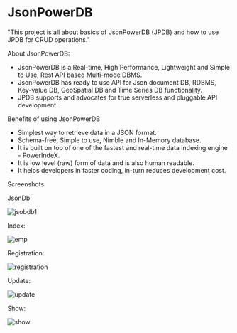 # JsonPowerDB


"This project is all about basics of JsonPowerDB (JPDB) and how to use JPDB for CRUD operations."

About JsonPowerDB:

  *  JsonPowerDB is a Real-time, High Performance, Lightweight and Simple to Use, Rest API based Multi-mode DBMS. 
  *  JsonPowerDB has ready to use API for Json document DB, RDBMS, Key-value DB, GeoSpatial DB and Time Series DB functionality. 
  *  JPDB supports and advocates for true serverless and pluggable API development.

Benefits of using JsonPowerDB

 * Simplest way to retrieve data in a JSON format.
 * Schema-free, Simple to use, Nimble and In-Memory database.
 * It is built on top of one of the fastest and real-time data indexing engine - PowerIndeX.
 * It is low level (raw) form of data and is also human readable.
 * It helps developers in faster coding, in-turn reduces development cost.

Screenshots:

JsonDb:

![jsobdb1](https://user-images.githubusercontent.com/48131026/109433612-46876380-7a37-11eb-9914-16dc36f62f02.PNG)

Index:

![emp](https://user-images.githubusercontent.com/48131026/109433809-50f62d00-7a38-11eb-9c10-4d79bf22020a.PNG)


Registration:

![registration](https://user-images.githubusercontent.com/48131026/109433709-cb727d00-7a37-11eb-8bfc-160392f64c90.PNG)

Update:


![update](https://user-images.githubusercontent.com/48131026/109433751-0bd1fb00-7a38-11eb-90d4-910e4677d5e3.PNG)

Show:

![show](https://user-images.githubusercontent.com/48131026/109433845-7b47ea80-7a38-11eb-979e-0e1c491e6e0b.PNG)


